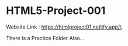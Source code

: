 # HTML5-Project-001
Website Link :
https://htmlproject01.netlify.app/\

There Is a Practice Folder Also...
